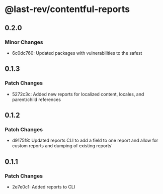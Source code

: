 # @last-rev/contentful-reports

## 0.2.0

### Minor Changes

- 6c0dc760: Updated packages with vulnerabilities to the safest

## 0.1.3

### Patch Changes

- 5272c3c: Added new reports for localized content, locales, and parent/child references

## 0.1.2

### Patch Changes

- d9175f8: Updated reports CLI to add a field to one report and allow for custom reports and dumping of existing reports'

## 0.1.1

### Patch Changes

- 2e7e0c1: Added reports to CLI
